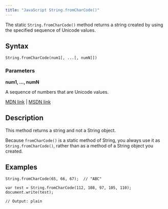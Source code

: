 ```yaml
---
title: "JavaScript String.fromCharCode()"
---
```


The static `String.fromCharCode()` method returns a string created by using the specified sequence of Unicode values.

## Syntax

    String.fromCharCode(num1[, ...[, numN]])

### Parameters

**num1, ..., numN**

A sequence of numbers that are Unicode values.

[MDN link](https://developer.mozilla.org/en-US/docs/Web/JavaScript/Reference/Global_Objects/String/fromCharCode) | [MSDN link](https://msdn.microsoft.com/en-us/LIBRary/wb4w0k66%28v=vs.94%29.aspx)

## Description

This method returns a string and not a String object.

Because `fromCharCode()` is a static method of String, you always use it as `String.fromCharCode()`, rather than as a method of a String object you created.

## Examples

    String.fromCharCode(65, 66, 67);  // "ABC"

    var test = String.fromCharCode(112, 108, 97, 105, 110);
    document.write(test);

    // Output: plain

